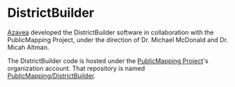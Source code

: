 # DistrictBuilder

[Azavea](http://www.azavea.com) developed the DistrictBuilder software in collaboration with the PublicMapping Project, under the direction of Dr. Michael McDonald and Dr. Micah Altman.

The DistrictBuilder code is hosted under the [PublicMapping Project](http://www.publicmapping.org/)'s organization account. That repository is named [PublicMapping/DistrictBuilder](https://github.com/PublicMapping/DistrictBuilder).
